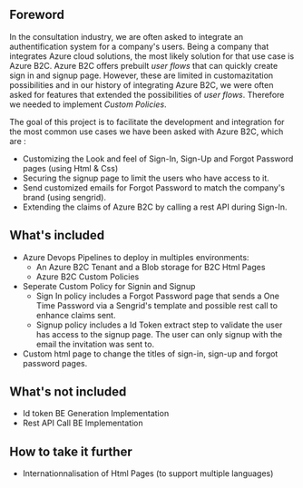 ## Foreword
In the consultation industry, we are often asked to integrate an authentification system for a company's users. Being a company that integrates Azure cloud solutions, the most likely solution for that use case is Azure B2C.
Azure B2C offers prebuilt _user flows_ that can quickly create sign in and signup page. However, these are limited in customazitation possibilities and in our history of integrating Azure B2C, we were often asked for features that extended the possibilities of _user flows_. Therefore we needed to implement _Custom Policies_. 

The goal of this project is to facilitate the development and integration for the most common use cases we have been asked with Azure B2C, which are :
- Customizing the Look and feel of Sign-In, Sign-Up and Forgot Password pages (using Html & Css)
- Securing the signup page to limit the users who have access to it.
- Send customized emails for Forgot Password to match the company's brand (using sengrid).
- Extending the claims of Azure B2C by calling a rest API during Sign-In.

## What's included
- Azure Devops Pipelines to deploy in multiples environments:
    - An Azure B2C Tenant and a Blob storage for B2C Html Pages
    - Azure B2C Custom Policies 
- Seperate Custom Policy for Signin and Signup
    - Sign In policy includes a Forgot Password page that sends a One Time Password via a Sengrid's template and possible rest call to enhance claims sent.
    - Signup policy includes a Id Token extract step to validate the user has access to the signup page. The user can only signup with the email the invitation was sent to.
- Custom html page to change the titles of sign-in, sign-up and forgot password pages. 

## What's not included
- Id token BE Generation Implementation
- Rest API Call BE Implementation

## How to take it further
- Internationnalisation of Html Pages (to support multiple languages)